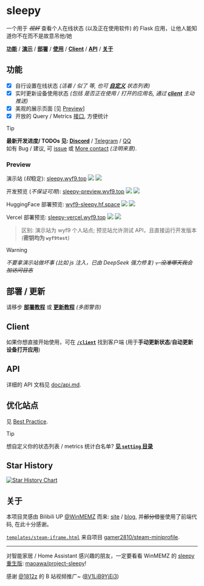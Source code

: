 # sleepy

一个用于 ~~*视奸*~~ 查看个人在线状态 (以及正在使用软件) 的 Flask 应用，让他人能知道你不在而不是故意吊他/她

[**功能**](#功能) / [**演示**](#preview) / [**部署**](#部署--更新) / [**使用**](#使用) / [**Client**](#client) / [**API**](#api) / [**关于**](#关于)

## 功能

- [x] 自行设置在线状态 *(活着 / 似了 等, 也可 **[自定义](./setting/README.md#status_listjson)** 状态列表)*
- [x] 实时更新设备使用状态 *(包括 是否正在使用 / 打开的应用名, 通过 **[client](./client/README.md)** 主动推送)*
- [x] 美观的展示页面 [见 [Preview](#preview)]
- [x] 开放的 Query / Metrics [接口](./doc/api.md), 方便统计

> [!TIP]
> **最新开发进度/ TODOs 见: [Discord](https://discord.gg/DyBY6gwkeg)** / [Telegram](https://t.me/wyf9_sleepy) / [QQ](https://qm.qq.com/q/uItkv96Wn6)<br/>
> 如有 Bug / 建议, 可 [issue](https://github.com/wyf9/sleepy/issues/new) 或 [More contact](https://wyf9.top/#/contact) *(注明来意)*.

### Preview

演示站 (*较*稳定): [sleepy.wyf9.top](https://sleepy.wyf9.top) ![](https://uptime.wyf9.top/api/badge/9/status) ![](https://uptime.wyf9.top/api/badge/9/uptime)

开发预览 (*不保证可用*): [sleepy-preview.wyf9.top](https://sleepy-preview.wyf9.top) ![](https://uptime.wyf9.top/api/badge/10/status) ![](https://uptime.wyf9.top/api/badge/10/uptime)

HuggingFace 部署预览: [wyf9-sleepy.hf.space](https://wyf9-sleepy.hf.space) ![](https://uptime.wyf9.top/api/badge/22/status) ![](https://uptime.wyf9.top/api/badge/22/uptime)

Vercel 部署预览: [sleepy-vercel.wyf9.top](https://sleepy-vercel.wyf9.top) ![](https://uptime.wyf9.top/api/badge/23/status) ![](https://uptime.wyf9.top/api/badge/23/uptime)

> 区别: 演示站为 wyf9 个人站点; 预览站允许测试 API，且直接运行开发版本 (**密钥均为 `wyf9test`**)

> [!WARNING]
> *不要拿演示站做坏事 (比如 js 注入，已由 DeepSeek 强力修复) ~~，没准哪天我会加访问日志~~*

## 部署 / 更新

请移步 **[部署教程](./doc/deploy.md)** 或 **[更新教程](./doc/update.md)** *(多图警告)*

## Client

如果你想直接开始使用，可在 **[`/client`](./client/README.md)** 找到客户端 (用于**手动更新状态**/**自动更新设备打开应用**)

## API

详细的 API 文档见 [doc/api.md](./doc/api.md).

## 优化站点

见 [Best Practice](./doc/best_practice.md).

> [!TIP]
> 想自定义你的状态列表 / metrics 统计白名单? **[见 `setting` 目录](./setting/README.md)**

## Star History

[![Star History Chart](https://api.star-history.com/svg?repos=wyf9/sleepy&type=Date)](https://star-history.com/#wyf9/sleepy&Date)

## 关于

本项目灵感由 Bilibili UP [@WinMEMZ](https://space.bilibili.com/417031122) 而来: [site](https://maao.cc/sleepy/) / [blog](https://www.maodream.com/archives/192/), 并~~部分借鉴~~使用了前端代码, 在此十分感谢。

[`templates/steam-iframe.html`](./templates/steam-iframe.html) 来自项目 [gamer2810/steam-miniprofile](https://github.com/gamer2810/steam-miniprofile).

---

对智能家居 / Home Assistant 感兴趣的朋友，一定要看看 WinMEMZ 的 [sleepy 重生版](https://maao.cc/project-sleepy/): [maoawa/project-sleepy](https://github.com/maoawa/project-sleepy)!

感谢 [@1812z](https://github.com/1812z) 的 B 站视频推广~ ([BV1LjB9YjEi3](https://www.bilibili.com/video/BV1LjB9YjEi3))
